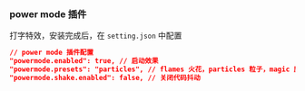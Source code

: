 ### power mode 插件

打字特效，安装完成后，在 `setting.json` 中配置

```json
// power mode 插件配置
"powermode.enabled": true, // 启动效果
"powermode.presets": "particles", // flames 火花，particles 粒子，magic 魔法
"powermode.shake.enabled": false, // 关闭代码抖动
```

